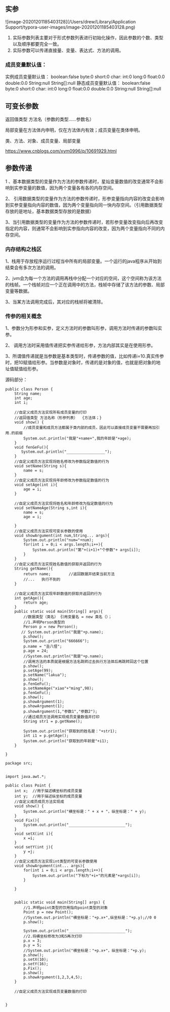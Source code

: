 ## 实参

![image-20201201185403128](/Users/drew/Library/Application Support/typora-user-images/image-20201201185403128.png)

1. 实际参数列表主要对于形式参数列表进行初始化操作，因此参数的个数、类型以及顺序都要完全一致。
2. 实际参数可以传递直接量、变量、表达式、方法的调用。

### 成员变量默认值：

实例成员变量默认值：
boolean:false
byte:0
short:0
char:
int:0
long:0
float:0.0
double:0.0
String:null
String[]:null
静态成员变量默认值：
boolean:false
byte:0
short:0
char:
int:0
long:0
float:0.0
double:0.0
String:null
String[]:null

## 可变长参数

返回值类型 方法名（参数的类型……参数名）

局部变量在方法体内申明，仅在方法体内有效；成员变量在类体申明。

类、方法、对象、成员变量、局部变量

https://www.cnblogs.com/xym0996/p/10691929.html



## 参数传递

1 、基本数据类型的变量作为方法的参数传递时，星灿变量数值的改变通常不会影响到实参变量的数值，因为两个变量各有各的内存空间。

2、 引用数据类型的变量作为方法的参数传递时，形参变量指向内容的改变会影响到实参变量指向内容的数值，因为两个变量指向同一快内存空间。（引用数据类型存放的是地址，基本数据类型存放的是数据）

3、当引用数据类型的变量作为方法的参数传递时，若形参变量改变指向后再改变指定的内容，则通常不会影响到实参指向内容的改变，因为两个变量指向不同的内存空间。



### 内存结构之栈区

1、栈用于存放程序运行过程当中所有的局部变量。一个运行的java程序从开始到结束会有多次方法的调用。

2、jvm会为每一个方法的调用再栈中分配一个对应的空间，这个空间称为该方法的栈帧。一个栈帧对应一个正在调用中的方法，栈帧中存储了该方法的参数、局部变量等数据。

3、当某方法调用完成后，其对应的栈帧将被清除。

### 传参的相关概念

1、参数分为形参和实参，定义方法时的参数叫形参，调用方法时传递的参数叫实参。

2、 调用方法时采用值传递把实参传递给形参，方法内部其实是在使用形参。

3、所谓值传递就是当参数是基本类型时，传递参数的值，比如传递i=10.真实传参时，把10赋值给形参。当参数是对象时，传递的是对象的值，也就是把对象的地址值赋值给形参。

源码部分：

```
public class Person {
    String name;
    int age;
    int i;

    //自定义成员方法实现所有成员变量的打印
    //返回值类型 方法名称（形参列表）  {方法体；}
    void show() {
        //成员变量和成员方法都属于类内部的成员，因此可以直接成员变量不需要再加引用.的前缀
        System.out.println("我是"+name+",我的年龄是"+age);
    }
    void fenGeFu(){
       System.out.println("_________________");
    }
    //自定义成员方法实现将姓名修改为参数指定数值的行为
    void setName(String s){
        name = s;
    }
    //自定义成员方法实现将年龄修改为参数指定数值的行为
    void setAge(int i){
        age = i;
    }

    //自定义成员方法实现将姓名和年龄修改为指定数值的行为
    void setNameAge(String s,int i){
        name = s;
        age = i;

    }
    //自定义成员方法实现可变长参数的使用
    void showArgument(int num,String... args){
        System.out.println("num="+num);
        for(int i = 0;i < args.length;i++){
            System.out.println("第"+(i+1)+"个参数"+ args[i]);
        }
    }
    //自定义成员方法实现姓名数值的获取并返回的行为
    String getName(){
        return name;        //返回数据并结束当前方法
        //...   执行不到的
    }

    //自定义成员方法实现年龄数值的获取并返回的行为
    int getAge(){
        return age;
    }
    public static void main(String[] args){
        //数据类型（类名） 引用变量名 = new 类名（）；
        //1.声明Person类型的
        Person p = new Person();
       // System.out.println("我是"+p.name);
        p.show();
        System.out.println("666666");
        p.name = "丑八怪";
        p.age = 24;
        //System.out.println("我是"+p.name);
        //调用方法的本质就是根据方法名跳转过去执行方法体后再跳转回这个位置
        p.show();
        p.setAge(99);
        p.setName("lakua");
        p.show();
        p.fenGeFu();
        p.setNameAge("xiao"+"ming",98);
        p.fenGeFu();
        p.show();
        p.showArgument(1);
        p.showArgument(1);
        p.showArgument(1,"参数1","参数2");
        //通过成员方法调用实现成员变量数值并打印
        String str1 = p.getName();

        System.out.println("获取到的姓名是："+str1);
        int i1 = p.getAge();
        System.out.println("获取到的年龄是"+i1);
    }

}

```

```
package src;


import java.awt.*;

public class Point {
    int x;  //用于描述横坐标的成员变量
    int y;  //用于描述纵坐标的成员变量
    //自定义成员成员方法实现成
    void show() {
        System.out.println("横坐标是：" + x + "，纵坐标是：" + y);
    }
    void Fix(){
        System.out.println("_________________________");
    }
    void setX(int i){
        x =i;
    }
    void setY(int j){
        y =j;
    }
    //自定义成员方法实现int类型的可变长参数使用
    void showArgument(int... args){
        for(int i = 0;i < args.length;i++){
            System.out.println("下标为"+i+"的元素是"+args[i]);
        }

    }


    public static void main(String[] args) {
        //1.声明point类型的饮用指向point类型的对象
        Point p = new Point();
        //System.out.println("横坐标是："+p.x+",纵坐标是："+p.y);//0 0
        p.show();

        System.out.println("_________________________");
        //2.将横坐标修改为3和5再次打印
        p.x = 3;
        p.y = 5;
        //System.out.println("横坐标是："+p.x+"，纵坐标是："+p.y);
        p.show();
        p.setX(10);
        p.setY(16);
        p.Fix();
        p.show();
        p.showArgument(1,2,3,4,5);
    }

    //自定义成员方法实现成员变量数值的打印


}

```

